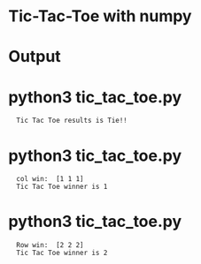 # Tic-Tac-Toe with numpy
# Output
   # python3 tic_tac_toe.py
      Tic Tac Toe results is Tie!!
   # python3 tic_tac_toe.py
      col win:  [1 1 1]
      Tic Tac Toe winner is 1
   # python3 tic_tac_toe.py
      Row win:  [2 2 2]
      Tic Tac Toe winner is 2
